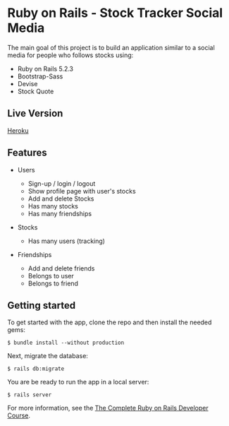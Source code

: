 # Ruby on Rails  - Stock Tracker Social Media

The main goal of this project is to build an application similar to a social media for people who follows stocks using:

* Ruby on Rails 5.2.3
* Bootstrap-Sass 
* Devise
* Stock Quote

## Live Version

[Heroku](https://stock-tracker-social-media-app.herokuapp.com/users/sign_in)

## Features

* Users
  * Sign-up / login / logout 
  * Show profile page with user's stocks
  * Add and delete Stocks
  * Has many stocks
  * Has many friendships

* Stocks 
  * Has many users (tracking)

* Friendships
  * Add and delete friends
  * Belongs to user
  * Belongs to friend

## Getting started

To get started with the app, clone the repo and then install the needed gems:

```
$ bundle install --without production
```

Next, migrate the database:

```
$ rails db:migrate
```

You are be ready to run the app in a local server:

```
$ rails server
```

For more information, see the
[The Complete Ruby on Rails Developer Course](https://www.udemy.com/course/the-complete-ruby-on-rails-developer-course/).